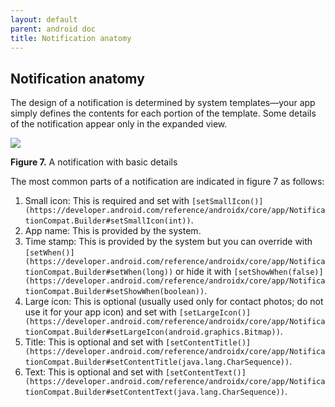 ```yaml
---
layout: default
parent: android doc
title: Notification anatomy
---
```

## Notification anatomy

The design of a notification is determined by system templates—your app simply defines the contents for each portion of the template. Some details of the notification appear only in the expanded view.

![](media/notification-callouts_2x.png)

**Figure 7.** A notification with basic details

The most common parts of a notification are indicated in figure 7 as follows:

1.  Small icon: This is required and set with `[setSmallIcon()](https://developer.android.com/reference/androidx/core/app/NotificationCompat.Builder#setSmallIcon(int))`.
2.  App name: This is provided by the system.
3.  Time stamp: This is provided by the system but you can override with `[setWhen()](https://developer.android.com/reference/androidx/core/app/NotificationCompat.Builder#setWhen(long))` or hide it with `[setShowWhen(false)](https://developer.android.com/reference/androidx/core/app/NotificationCompat.Builder#setShowWhen(boolean))`.
4.  Large icon: This is optional (usually used only for contact photos; do not use it for your app icon) and set with `[setLargeIcon()](https://developer.android.com/reference/androidx/core/app/NotificationCompat.Builder#setLargeIcon(android.graphics.Bitmap))`.
5.  Title: This is optional and set with `[setContentTitle()](https://developer.android.com/reference/androidx/core/app/NotificationCompat.Builder#setContentTitle(java.lang.CharSequence))`.
6.  Text: This is optional and set with `[setContentText()](https://developer.android.com/reference/androidx/core/app/NotificationCompat.Builder#setContentText(java.lang.CharSequence))`.
